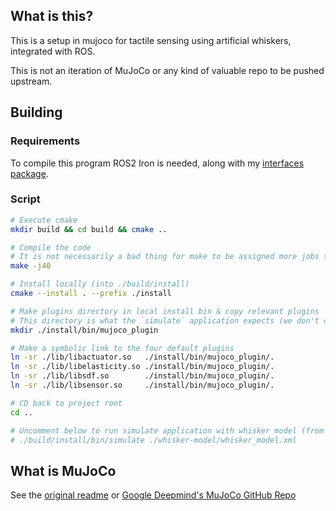 ## What is this?

This is a setup in mujoco for tactile sensing using artificial whiskers, integrated with ROS.

This is not an iteration of MuJoCo or any kind of valuable repo to be pushed upstream.

## Building

### Requirements

To compile this program ROS2 Iron is needed, along with my [interfaces package](https://github.com/nonbinary-duck/ros2-interfaces).

### Script

```bash
# Execute cmake
mkdir build && cd build && cmake ..

# Compile the code
# It is not necessarily a bad thing for make to be assigned more jobs than there are virtual cores
make -j40

# Install locally (into ./build/install)
cmake --install . --prefix ./install

# Make plugins directory in local install bin & copy relevant plugins
# This directory is what the `simulate` application expects (we don't change this behaviour)
mkdir ./install/bin/mujoco_plugin

# Make a symbolic link to the four default plugins
ln -sr ./lib/libactuator.so   ./install/bin/mujoco_plugin/.
ln -sr ./lib/libelasticity.so ./install/bin/mujoco_plugin/.
ln -sr ./lib/libsdf.so        ./install/bin/mujoco_plugin/.
ln -sr ./lib/libsensor.so     ./install/bin/mujoco_plugin/.

# CD back to project root
cd ..

# Uncomment below to run simulate application with whisker model (from project root after running above command)
# ./build/install/bin/simulate ./whisker-model/whisker_model.xml
```

## What is MuJoCo

See the [original readme](./MJREADME.md) or [Google Deepmind's MuJoCo GitHub Repo](https://github.com/google-deepmind/mujoco)